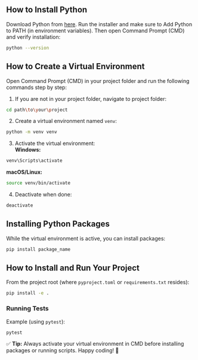 ## How to Install Python
Download Python from [here](https://www.python.org/downloads). Run the installer and make sure to Add Python to PATH (in environment variables). Then open Command Prompt (CMD) and verify installation:
```bash
python --version
```

## How to Create a Virtual Environment
Open Command Prompt (CMD) in your project folder and run the following commands step by step:

1. If you are not in your project folder, navigate to project folder:
```bash
cd path\to\your\project
```
2. Create a virtual environment named `venv`:
```bash
python -m venv venv
```
3. Activate the virtual environment:  
**Windows:**
```bash
venv\Scripts\activate
```
**macOS/Linux:**
```bash
source venv/bin/activate
```
4. Deactivate when done:
```bash
deactivate
```

## Installing Python Packages
While the virtual environment is active, you can install packages:
```bash
pip install package_name
```

## How to Install and Run Your Project
From the project root (where `pyproject.toml` or `requirements.txt` resides):
```bash
pip install -e .
```

### Running Tests
Example (using `pytest`):
```bash
pytest
```

✅ **Tip:** Always activate your virtual environment in CMD before installing packages or running scripts. Happy coding! 🚀
